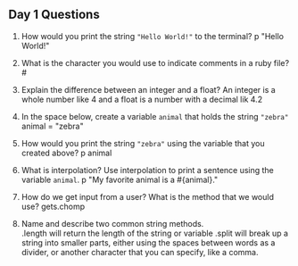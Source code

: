## Day 1 Questions

1. How would you print the string `"Hello World!"` to the terminal?    p "Hello World!"

1. What is the character you would use to indicate comments in a ruby file? #

1. Explain the difference between an integer and a float? An integer is a whole number like 4 and a float is a number with a decimal lik 4.2

1. In the space below, create a variable `animal` that holds the string `"zebra"`
    animal = "zebra"

1. How would you print the string `"zebra"` using the variable that you created above?
    p animal

1. What is interpolation? Use interpolation to print a sentence using the variable `animal`.
      p "My favorite animal is a #{animal}."

1. How do we get input from a user? What is the method that we would use? gets.chomp

1. Name and describe two common string methods.  
.length will return the length of the string or variable
.split will break up a string into smaller parts, either using the spaces between words as a divider, or another character that you can specify, like a comma.
